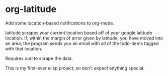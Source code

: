 org-latitude
============

Add some location-based notifications to org-mode.

latitude scrapes your current location based off of your google
latitude location. If, within the margin of error given by latitude,
you have moved into an area, the program sends you an email with all of the 
todo-items tagged with that location.

Requires curl to scrape the data.

This is my first-ever elisp project, so don't expect anything special.